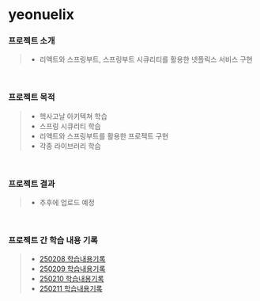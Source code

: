 # yeonuelix


### 프로젝트 소개
> - 리액트와 스프링부트, 스프링부트 시큐리티를 활용한 넷플릭스 서비스 구현 

<br>

### 프로젝트 목적
> - 헥사고날 아키텍쳐 학습
> - 스프링 시큐리티 학습
> - 리액트와 스프링부트를 활용한 프로젝트 구현 
> - 각종 라이브러리 학습 


<br>

### 프로젝트 결과 
> - 추후에 업로드 예정


<br>

### 프로젝트 간 학습 내용 기록
> - [250208 학습내용기록](0study/20250208.md) 
> - [250209 학습내용기록](0study/20250209.md)
> - [250210 학습내용기록](0study/20250210.md)
> - [250211 학습내용기록](0study/20250211.md)